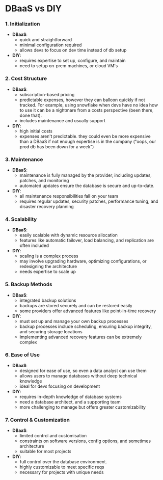 # DBaaS vs DIY


### 1. **Initialization**
   - **DBaaS**:
     - quick and straightforward
     - minimal configuration required
     - allows devs to focus on dev time instead of db setup
   - **DIY**:
     - requires expertise to set up, configure, and maintain
     - need to setup on-prem machines, or cloud VM's

### 2. **Cost Structure**
   - **DBaaS**:
     - subscription-based pricing
     - predictable expenses, however they can balloon quickly if not tracked. For example, using snowflake when devs have no idea how to use it can be a nightmare from a costs perspective (been there, done that).
     - includes maintenance and usually support
   - **DIY**:
     - high initial costs
     - expenses aren't predictable. they could even be more expensive than a DBaaS if not enough expertise is in the company ("oops, our prod db has been down for a week")

### 3. **Maintenance**
   - **DBaaS**:
     - maintenance is fully managed by the provider, including updates, patches, and monitoring
     - automated updates ensure the database is secure and up-to-date.
   - **DIY**:
     - all maintenance responsibilities fall on your team
     - requires regular updates, security patches, performance tuning, and disaster recovery planning

### 4. **Scalability**
   - **DBaaS**:
     - easily scalable with dynamic resource allocation
     - features like automatic failover, load balancing, and replication are often included
   - **DIY**:
     - scaling is a complex process
     - may involve upgrading hardware, optimizing configurations, or redesigning the architecture
     - needs expertise to scale up

### 5. **Backup Methods**
   - **DBaaS**:
     - integrated backup solutions
     - backups are stored securely and can be restored easily
     - some providers offer advanced features like point-in-time recovery
   - **DIY**:
     - must set up and manage your own backup processes
     - backup processes include scheduling, ensuring backup integrity, and securing storage locations
     - implementing advanced recovery features can be extremely complex

### 6. **Ease of Use**
   - **DBaaS**:
     - designed for ease of use, so even a data analyst can use them
     - allows users to manage databases without deep technical knowledge
     - ideal for devs focusing on development
   - **DIY**:
     - requires in-depth knowledge of database systems
     - need a database architect, and a supporting team
     - more challenging to manage but offers greater customizability

### 7. **Control & Customization**
   - **DBaaS**:
     - limited control and customisation
     - constraints on software versions, config options, and sometimes architecture
     - suitable for most projects
   - **DIY**:
     - full control over the database environment.
     - highly customizable to meet specific reqs
     - necessary for projects with unique needs


